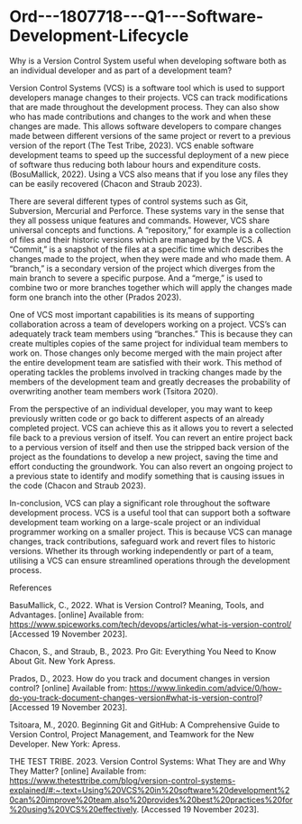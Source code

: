 # Ord---1807718---Q1---Software-Development-Lifecycle
Why is a Version Control System useful when developing software both as an individual  developer and as part of a development team?

Version Control Systems (VCS) is a software tool which is used to support developers manage changes to their projects. VCS can track modifications that are made throughout the development process. They can also show who has made contributions and changes to the work and when these changes are made. This allows software developers to compare changes made between different versions of the same project or revert to a previous version of the report (The Test Tribe, 2023). VCS enable software development teams to speed up the successful deployment of a new piece of software thus reducing both labour hours and expenditure costs. (BosuMallick, 2022). Using a VCS also means that if you lose any files they can be easily recovered (Chacon and Straub 2023).

There are several different types of control systems such as Git, Subversion, Mercurial and Perforce. These systems vary in the sense that they all possess unique features and commands. However, VCS share universal concepts and functions. A “repository,” for example is a collection of files and their historic versions which are managed by the VCS. A “Commit,” is a snapshot of the files at a specific time which describes the changes made to the project, when they were made and who made them. A “branch,” is a secondary version of the project which diverges from the main branch to severe a specific purpose. And a “merge,” is used to combine two or more branches together which will apply the changes made form one branch into the other (Prados 2023).

One of VCS most important capabilities is its means of supporting collaboration across a team of developers working on a project. VCS’s can adequately track team members using “branches.” This is because they can create multiples copies of the same project for individual team members to work on. Those changes only become merged with the main project after the entire development team are satisfied with their work. This method of operating tackles the problems involved in tracking changes made by the members of the development team and greatly decreases the probability of overwriting another team members work (Tsitora 2020).

From the perspective of an individual developer, you may want to keep previously written code or go back to different aspects of an already completed project. VCS can achieve this as it allows you to revert a selected file back to a previous version of itself. You can revert an entire project back to a pervious version of itself and then use the stripped back version of the project as the foundations to develop a new project, saving the time and effort conducting the groundwork. You can also revert an ongoing project to a previous state to identify and modify something that is causing issues in the code (Chacon and Straub 2023).

In-conclusion, VCS can play a significant role throughout the software development process. VCS is a useful tool that can support both a software development team working on a large-scale project or an individual programmer working on a smaller project. This is because VCS can manage changes, track contributions, safeguard work and revert files to historic versions. Whether its through working independently or part of a team, utilising a VCS can ensure streamlined operations through the development process.

References

BasuMallick, C., 2022. What is Version Control? Meaning, Tools, and Advantages. [online] Available from: https://www.spiceworks.com/tech/devops/articles/what-is-version-control/ [Accessed 19 November 2023].

Chacon, S., and Straub, B., 2023. Pro Git: Everything You Need to Know About Git. New York Apress.

Prados, D., 2023. How do you track and document changes in version control? [online] Available from: https://www.linkedin.com/advice/0/how-do-you-track-document-changes-version#what-is-version-control? [Accessed 19 November 2023].

Tsitoara, M., 2020. Beginning Git and GitHub: A Comprehensive Guide to Version Control, Project Management, and Teamwork for the New Developer. New York: Apress.

THE TEST TRIBE. 2023. Version Control Systems: What They are and Why They Matter? [online] Available from: https://www.thetesttribe.com/blog/version-control-systems-explained/#:~:text=Using%20VCS%20in%20software%20development%20can%20improve%20team,also%20provides%20best%20practices%20for%20using%20VCS%20effectively. [Accessed 19 November 2023].
